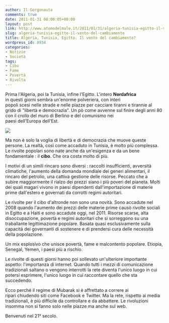 ```yaml
---
author: Il Gorgonauta
comments: true
date: 2011-01-31 08:00:05+00:00
layout: post
link: http://www.atomodelmale.it/2011/01/31/algeria-tunisia-egitto-il-vento-del-cambiamento/
slug: algeria-tunisia-egitto-il-vento-del-cambiamento
title: Algeria, Tunisia, Egitto. Il vento del cambiamento?
wordpress_id: 8934
categories:
- Notizie
- Società
tags:
- Cibo
- Fame
- Povertà
- Rivolta
---
```


Prima l'Algeria, poi la Tunisia, infine l'Egitto. L'intero **Nordafrica** in questi giorni sembra un'enorme polveriera, con interi popoli scesi nelle strade e nelle piazze per cacciare tiranni e tirannie al grido di "libertà e democrazia". Un pò come avvenne sul finire degli anni 80 con il crollo del muro di Berlino e del comunismo nei paesi dell'Europa dell'Est.


[![](http://www.atomodelmale.it/wp-content/uploads/2011/01/egitto-proteste-300x199.jpg)](http://www.atomodelmale.it/wp-content/uploads/2011/01/egitto-proteste.jpg)


Ma non è solo la voglia di libertà e di democrazia che muove queste persone. La realtà, così come accaduto in Tunisia, è molto più complessa. Le rivolte popolari sono nate anche da un'esigenza e da un bene fondamentale : il **cibo**. Che ora costa molto di più.

I motivi di un simili rincaro sono diversi : raccolti insufficienti, avversità climatiche, l'aumento della domanda mondiale dei generi alimentari, il rincaro del petrolio, una cattiva gestione delle risorse. Peccato che a subire maggiormente il rialzo dei prezzi siano i più poveri del pianeta. Molti dei quali magari vivono in paesi dipendenti dall'importazione di materie prime dall'estero e governati da corrotti regimi autoritari.

Le rivolte per il cibo d'altronde non sono una novità. Sono accadute nel 2008 quando l'aumento dei prezzi delle materie prime causò rivolte sociali in Egitto e a Haiti e sono accadute oggi, nel 2011. Risorse scarse, alta disoccupazione, povertà e regimi autoritari che si sorreggono su una traballante legittimazione popolare. Basata quasi esclusivamente sulla capacità dei governanti di sostenere e di prendersi cura delle necessità della popolazione.



Un mix esplosivo che unisce povertà, fame e malcontento popolare. Etiopia, Senegal, Yemen, i paesi più a rischio.

Le rivolte di questi giorni hanno poi sollevato un'ulteriore importante aspetto: l'importanza di internet. Quando tutti i mezzi di comunicazione tradizionali saltano o vengono interrotti la rete diventa l'unico luogo in cui potersi esprimere, l'unico luogo in cui raccontare quello che sta succedendo.

Ecco perché il regime di Mubarak si è affrettato a correre ai ripari chiudendo siti come Facebook e Twitter. Ma la rete, rispetto ai media tradizionali, è più difficile da controllare e da abbattere. Le rivoluzioni insomma non si fanno solo nelle piazze ma anche sul web.

Benvenuti nel 21° secolo.
